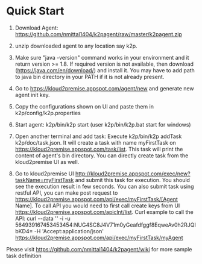  # Quick Start

1. Download Agent: https://github.com/nmittal1404/k2pagent/raw/master/k2pagent.zip

2. unzip downloaded agent to any location say k2p. 

3. Make sure "java -version" command works in your environment and it return version >= 1.8. If required version is not available, then download (https://java.com/en/download/) and install it. You may have to add path to java bin directory in your PATH if it is not already present.

5. Go to https://kloud2premise.appspot.com/agent/new and generate new agent init key.

6. Copy the configurations shown on UI and paste them in k2p/config/k2p.properties

7. Start agent: k2p/bin/k2p start (user k2p/bin/k2p.bat start for windows)

8. Open another terminal and add task: Execute k2p/bin/k2p addTask k2p/doc/task.json. It will create a task with name myFirstTask on https://kloud2premise.appspot.com/task/list. This task will print the content of agent's bin directory. You can directly create task from the kloud2premise UI as well.

9. Go to kloud2premise UI http://kloud2premise.appspot.com/exec/new?taskName=myFirstTask and submit this task for execution. You should see the execution result in few seconds. You can also submit task using restful API, you can make post request to https://kloud2premise.appspot.com/api/exec/myFirstTask/[Agent Name]. To call API you would need to first call create keys from UI https://kloud2premise.appspot.com/apiclnt/list. Curl example to call the API: curl --data '' -i -u 564939167453453454:NUG4SC8J4V71m0yGeafdfggf8EqweAv0h2RJQIbKD4= -H 'Accept:application/json' https://kloud2premise.appspot.com/api/exec/myFirstTask/myAgent

Please visit https://github.com/nmittal1404/k2pagent/wiki for more sample task definition
